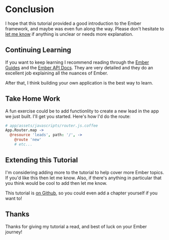 # Conclusion

I hope that this tutorial provided a good introduction to the Ember framework, and maybe was even fun along the way. Please don't hesitate to [let me know](mailto:vic@vicramon.com) if anything is unclear or needs more explanation.

## Continuing Learning

If you want to keep learning I recommend reading through the [Ember Guides](http://emberjs.com/guides/) and the [Ember API Docs](http://emberjs.com/api/). They are very detailed and they do an excellent job explaining all the nuances of Ember.

After that, I think building your own application is the best way to learn.

## Take Home Work

A fun exercise could be to add functionlity to create a new lead in the app we just built. I'll get you started. Here's how I'd do the route:

```coffee
# app/assets/javascripts/router.js.coffee
App.Router.map ->
  @resource 'leads', path: '/', ->
    @route 'new'
    # etc...
```

## Extending this Tutorial

I'm considering adding more to the tutorial to help cover more Ember topics. If you'd like this then let me know. Also, if there's anything in particular that you think would be cool to add then let me know.

This tutorial is [on Github](https://github.com/vicramon/ember-tutorial-app), so you could even add a chapter yourself if you want to!

## Thanks

Thanks for giving my tutorial a read, and best of luck on your Ember journey!
